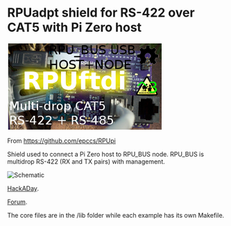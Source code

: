 # RPUadpt shield for RS-422 over CAT5 with Pi Zero host

![Status](https://raw.githubusercontent.com/epccs/RPUftdi/master/Hardware/status_icon.png "Status")

From <https://github.com/epccs/RPUpi>

Shield used to connect a Pi Zero host to RPU_BUS node. RPU_BUS is multidrop RS-422 (RX and TX pairs) with management.

![Schematic](https://raw.githubusercontent.com/epccs/RPUpi/master/Hardware/16197,Schematic.png "RPUpi Schematic")

[HackADay](https://hackaday.io/project/16424-rpupi).

[Forum](http://rpubus.org/bb/viewforum.php?f=8).

The core files are in the /lib folder while each example has its own Makefile.
    
